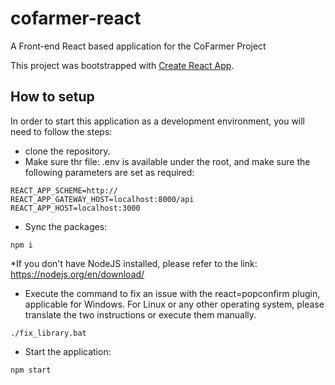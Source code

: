 # cofarmer-react
A Front-end React based application for the CoFarmer Project

This project was bootstrapped with [Create React App](https://github.com/facebook/create-react-app).


## How to setup

In order to start this application as a development environment, you will need to follow the steps:
- clone the repository.
- Make sure thr file: .env is available under the root, and make sure the following parameters are set as required:
```
REACT_APP_SCHEME=http://
REACT_APP_GATEWAY_HOST=localhost:8000/api
REACT_APP_HOST=localhost:3000
```
- Sync the packages: 
```
npm i
```
*If you don't have NodeJS installed, please refer to the link: https://nodejs.org/en/download/

- Execute the command to fix an issue with the react=popconfirm plugin, applicable for Windows. For Linux or any other operating system, please translate the two instructions or execute them manually.
```
./fix_library.bat
```
- Start the application: 
```
npm start
```
